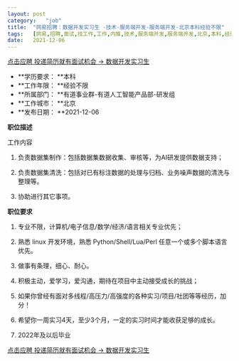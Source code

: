 ```yaml
---
layout:	post
category:	"job"
title:	"网易招聘：数据开发实习生 -技术-服务端开发-服务端开发-北京本科经验不限"
tags:	[网易,招聘,面试,找工作,工作,内推,技术,服务端开发,服务端开发,北京,本科,经验不限]
date:	2021-12-06
---
```


[点击应聘 投递简历就有面试机会 ->  数据开发实习生 ](http://mobile.bole.netease.com/bole/boleDetail?id=36544&employeeId=346f03c3cda5f04c&key=all)



- **学历要求： **本科
- **工作年限： **经验不限
- **所属部门： **有道事业群-有道人工智能产品部-研发组
- **工作城市： **北京
- **发布日期： **2021-12-06



**职位描述**

工作内容	

1. 负责数据集制作：包括数据集数据收集、审核等，为AI研发提供数据支持；

2. 负责数据集清洗：包括对已有标注数据的处理与归档、业务噪声数据的清洗与整理等。

3. 协助进行其它事项。



**职位要求**

1. 专业不限，计算机/电子信息/数学/经济/语言相关专业优先；

2. 熟悉 linux 开发环境，熟悉 Python/Shell/Lua/Perl 任意一个或多个脚本语言优先。

3. 做事有条理，细心、耐心。

4. 积极主动，爱学习，爱沟通，期待在项目中主动接受成长的挑战；

5. 如果你曾经有面对多线程/高压力/高强度的各种实习/项目/社团等等经历，加分！

6. 希望你一周实习4天，至少3个月，一定的实习时间才能收获足够的成长。

7. 2022年及以后毕业



[点击应聘 投递简历就有面试机会 ->  数据开发实习生 ](http://mobile.bole.netease.com/bole/boleDetail?id=36544&employeeId=346f03c3cda5f04c&key=all)